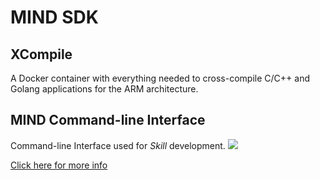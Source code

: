 # MIND SDK

## XCompile
A Docker container with everything needed to cross-compile C/C++ and Golang applications for the ARM architecture.

## MIND Command-line Interface
Command-line Interface used for *Skill* development.
![](https://i.imgur.com/OxrFxTB.png)

[Click here for more info](https://www.vincross.com/developer/introduction/mind-overview)
